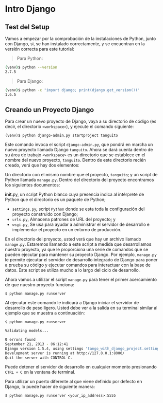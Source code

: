 # Intro Django
## Test del Setup
Vamos a empezar por la comprobación de la instalaciones de Python, junto con Django, si, se han instalado correctamente, y se encuentran en la versión correcta para este tutorial:

> Para Python:

```bash
(venv)$ python --version
2.7.5
```
> Para Django:

```bash
(venv)$ python -c "import django; print(django.get_version())"
1.6.5
```

## Creando un Proyecto Django
Para crear un nuevo proyecto de Django, vaya a su directorio de código (es decir, el directorio `<workspace>`), y ejecute el comando siguiente:

`(venv)$ python django-admin.py startproject tanguito`

Este comando invoca el script `django-admin.py`, que pondrá en marcha un nuevo proyecto llamado Django `tanguito`.
Ahora se dará cuenta dentro de su área de trabajo `<workspace>` es un directorio que se establece en el nombre del nuevo proyecto, `tanguito`.
Dentro de este directorio recién creado, verá que hay dos elementos:

Un directorio con el mismo nombre que el proyecto, `tanguito`; y un script de Python llamada `manage.py`. Dentro del directorio del proyecto encontramos los siguientes documentos:

__init__.py, un script Python blanco cuya presencia indica al intérprete de Python que el directorio es un paquete de Python;
* `settings.py`, script `Python` donde se esta toda la configuración del proyecto construido con Django;
* `urls.py`, Almacena patrones de URL del proyecto; y
* `wsgi.py`, Se usa para ayudar a administrar el servidor de desarrollo e implementar el proyecto en un entorno de producción.

En el directorio del proyecto, usted verá que hay un archivo llamado `manage.py`. Estaremos llamando a este script a medida que desarrollamos nuestro proyecto, ya que le proporciona una serie de comandos que se pueden ejecutar para mantener su proyecto Django. Por ejemplo, `manage.py` le permite ejecutar el servidor de desarrollo integrado de Django para poner a prueba su código y ejecutar comandos para interactuar con la base de datos. Este script se utiliza mucho a lo largo del ciclo de desarrollo.

Ahora vamos a utilizar el script `manage.py` para tener el primer acercamiento de que nuestro proyecto funciona:

`$ python manage.py runserver`

Al ejecutar este comando le indicará a Django iniciar el servidor de desarrollo de peso ligero. Usted debe ver a la salida en su terminal similar al ejemplo que se muestra a continuación:

```sh
$ python manage.py runserver

Validating models...

0 errors found
September 21, 2013 - 06:12:41
Django version 1.5.4, using settings 'tango_with_django_project.settings'
Development server is running at http://127.0.0.1:8000/
Quit the server with CONTROL-C.
```
Puede detener el servidor de desarrollo en cualquier momento presionando `CTRL + C` en la ventana de terminal.

Para utilizar un puerto diferente al que viene definido por defecto en Django, lo puede hacer de siguiente manera:

`$ python manage.py runserver <your_ip_address>:5555`

